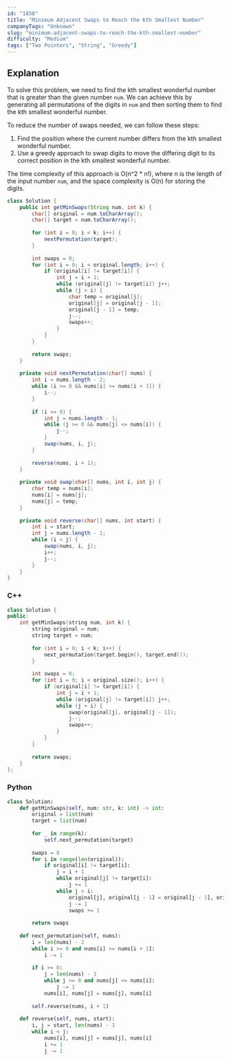 ```yaml
---
id: "1850"
title: "Minimum Adjacent Swaps to Reach the Kth Smallest Number"
companyTags: "Unknown"
slug: "minimum-adjacent-swaps-to-reach-the-kth-smallest-number"
difficulty: "Medium"
tags: ["Two Pointers", "String", "Greedy"]
---
```


## Explanation

To solve this problem, we need to find the kth smallest wonderful number that is greater than the given number `num`. We can achieve this by generating all permutations of the digits in `num` and then sorting them to find the kth smallest wonderful number.

To reduce the number of swaps needed, we can follow these steps:
1. Find the position where the current number differs from the kth smallest wonderful number.
2. Use a greedy approach to swap digits to move the differing digit to its correct position in the kth smallest wonderful number.

The time complexity of this approach is O(n^2 * n!), where n is the length of the input number `num`, and the space complexity is O(n) for storing the digits.
```java
class Solution {
    public int getMinSwaps(String num, int k) {
        char[] original = num.toCharArray();
        char[] target = num.toCharArray();
        
        for (int i = 0; i < k; i++) {
            nextPermutation(target);
        }
        
        int swaps = 0;
        for (int i = 0; i < original.length; i++) {
            if (original[i] != target[i]) {
                int j = i + 1;
                while (original[j] != target[i]) j++;
                while (j > i) {
                    char temp = original[j];
                    original[j] = original[j - 1];
                    original[j - 1] = temp;
                    j--;
                    swaps++;
                }
            }
        }
        
        return swaps;
    }
    
    private void nextPermutation(char[] nums) {
        int i = nums.length - 2;
        while (i >= 0 && nums[i] >= nums[i + 1]) {
            i--;
        }
        
        if (i >= 0) {
            int j = nums.length - 1;
            while (j >= 0 && nums[j] <= nums[i]) {
                j--;
            }
            swap(nums, i, j);
        }
        
        reverse(nums, i + 1);
    }
    
    private void swap(char[] nums, int i, int j) {
        char temp = nums[i];
        nums[i] = nums[j];
        nums[j] = temp;
    }
    
    private void reverse(char[] nums, int start) {
        int i = start;
        int j = nums.length - 1;
        while (i < j) {
            swap(nums, i, j);
            i++;
            j--;
        }
    }
}
```

### C++
```cpp
class Solution {
public:
    int getMinSwaps(string num, int k) {
        string original = num;
        string target = num;
        
        for (int i = 0; i < k; i++) {
            next_permutation(target.begin(), target.end());
        }
        
        int swaps = 0;
        for (int i = 0; i < original.size(); i++) {
            if (original[i] != target[i]) {
                int j = i + 1;
                while (original[j] != target[i]) j++;
                while (j > i) {
                    swap(original[j], original[j - 1]);
                    j--;
                    swaps++;
                }
            }
        }
        
        return swaps;
    }
};
```

### Python
```python
class Solution:
    def getMinSwaps(self, num: str, k: int) -> int:
        original = list(num)
        target = list(num)
        
        for _ in range(k):
            self.next_permutation(target)
        
        swaps = 0
        for i in range(len(original)):
            if original[i] != target[i]:
                j = i + 1
                while original[j] != target[i]:
                    j += 1
                while j > i:
                    original[j], original[j - 1] = original[j - 1], original[j]
                    j -= 1
                    swaps += 1
        
        return swaps
    
    def next_permutation(self, nums):
        i = len(nums) - 2
        while i >= 0 and nums[i] >= nums[i + 1]:
            i -= 1
        
        if i >= 0:
            j = len(nums) - 1
            while j >= 0 and nums[j] <= nums[i]:
                j -= 1
            nums[i], nums[j] = nums[j], nums[i]
        
        self.reverse(nums, i + 1)
    
    def reverse(self, nums, start):
        i, j = start, len(nums) - 1
        while i < j:
            nums[i], nums[j] = nums[j], nums[i]
            i += 1
            j -= 1
```
